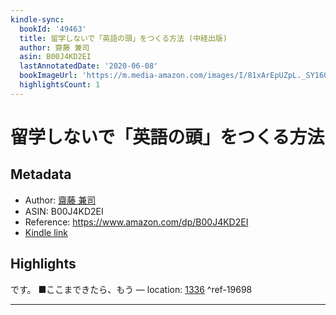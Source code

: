 ```yaml
---
kindle-sync:
  bookId: '49463'
  title: 留学しないで「英語の頭」をつくる方法 (中経出版)
  author: 齋藤 兼司
  asin: B00J4KD2EI
  lastAnnotatedDate: '2020-06-08'
  bookImageUrl: 'https://m.media-amazon.com/images/I/81xArEpUZpL._SY160.jpg'
  highlightsCount: 1
---
```

# 留学しないで「英語の頭」をつくる方法
## Metadata
* Author: [齋藤 兼司](https://www.amazon.comundefined)
* ASIN: B00J4KD2EI
* Reference: https://www.amazon.com/dp/B00J4KD2EI
* [Kindle link](kindle://book?action=open&asin=B00J4KD2EI)

## Highlights
です。 ■ここまできたら、もう — location: [1336](kindle://book?action=open&asin=B00J4KD2EI&location=1336) ^ref-19698

---

